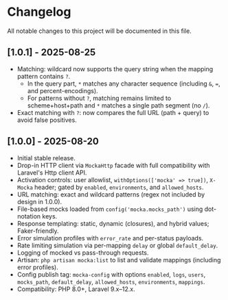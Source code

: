 # Changelog

All notable changes to this project will be documented in this file.

## [1.0.1] - 2025-08-25

- Matching: wildcard now supports the query string when the mapping pattern contains `?`.
  - In the query part, `*` matches any character sequence (including `&`, `=`, and percent-encodings).
  - For patterns without `?`, matching remains limited to scheme+host+path and `*` matches a single path segment (no `/`).
- Exact matching with `?`: now compares the full URL (path + query) to avoid false positives.

## [1.0.0] - 2025-08-20

- Initial stable release.
- Drop-in HTTP client via `MockaHttp` facade with full compatibility with Laravel's Http client API.
- Activation controls: user allowlist, `withOptions(['mocka' => true])`, `X-Mocka` header; gated by `enabled`, `environments`, and `allowed_hosts`.
- URL matching: exact and wildcard patterns (regex not included by design in 1.0.0).
- File-based mocks loaded from `config('mocka.mocks_path')` using dot-notation keys.
- Response templating: static, dynamic (closures), and hybrid values; Faker-friendly.
- Error simulation profiles with `error_rate` and per-status payloads.
- Rate limiting simulation via per-mapping `delay` or global `default_delay`.
- Logging of mocked vs pass-through requests.
- Artisan: `php artisan mocka:list` to list and validate mappings (including error profiles).
- Config publish tag: `mocka-config` with options `enabled`, `logs`, `users`, `mocks_path`, `default_delay`, `allowed_hosts`, `environments`, `mappings`.
- Compatibility: PHP 8.0+, Laravel 9.x–12.x.
